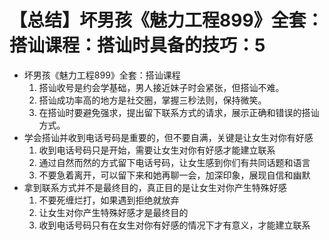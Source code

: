 # 【总结】坏男孩《魅力工程899》全套：搭讪课程：搭讪时具备的技巧：5

-   坏男孩《魅力工程899》全套：搭讪课程
    1.  搭讪收号是约会学基础，男人接近妹子时会紧张，但搭讪不难。
    2.  搭讪成功率高的地方是社交圈，掌握三秒法则，保持微笑。
    3.  在搭讪时要避免强求，提出留下联系方式的请求，展示正确和错误的搭讪方式。
-   学会搭讪并收到电话号码是重要的，但不要自满，关键是让女生对你有好感
    1.  收到电话号码只是开始，需要让女生对你有好感才能建立联系
    2.  通过自然而然的方式留下电话号码，让女生感到你们有共同话题和语言
    3.  不要急着离开，可以留下来和她再聊一会，加深印象，展现自信和幽默
-   拿到联系方式并不是最终目的，真正目的是让女生对你产生特殊好感
    1.  不要死缠烂打，如果遇到拒绝就放弃
    2.  让女生对你产生特殊好感才是最终目的
    3.  收到电话号码只有在女生对你有好感的情况下才有意义，才能建立联系